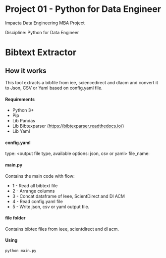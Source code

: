 # Project 01 - Python for Data Engineer

Impacta Data Engineering MBA Project

Discipline: Python for Data Engineer


# Bibtext Extractor

## How it works
This tool extracts a bibfile from iee, sciencedirect and dlacm and convert it to Json, CSV or Yaml based on config.yaml file.

#### Requirements
- Python 3+
- Pip
- Lib Pandas
- Lib Bibtexparser (https://bibtexparser.readthedocs.io/)
- Lib Yaml

#### config.yaml
type: <output file type, available options: json, csv or yaml>
file_name: <output file name>

#### main.py
Contains the main code with flow:
  * 1 - Read all bibtext file
  * 2 - Arrange columns 
  * 3 - Concat dataframe of Ieee, ScientDirect and Dl ACM
  * 4 - Read config.yaml file
  * 5 - Write json, csv or yaml output file.

#### file folder
Contains bibtex files from ieee, scientdirect and dl acm.
  
#### Using
```
python main.py
```
